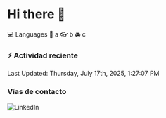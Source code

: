 # Hi there 👋

:computer: Languages
:pencil: a
:eyeglasses: b
:oncoming_automobile: c

### :zap: Actividad reciente
<!--RECENT_ACTIVITY:start-->
<!--RECENT_ACTIVITY:end-->
<!--RECENT_ACTIVITY:last_update-->
Last Updated: Thursday, July 17th, 2025, 1:27:07 PM
<!--RECENT_ACTIVITY:last_update_end-->

### Vías de contacto

![LinkedIn](https://www.linkedin.com/in/irving-hernández-226846205/)
